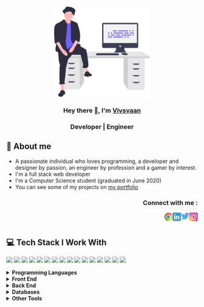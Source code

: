 <!-- WELCOME -->

<p align="center"><a href="#"><img width="50%" height="auto" src="https://github.com/vivsvaan/vivsvaan/blob/main/img/developer.svg" height="175px"/></a></p>
  
  <h3 align="center">Hey there 👋, I'm <a target="_blank" href="https://vivsvaan.com/">Vivsvaan</a></h3>
  <!-- <img src="https://media.giphy.com/media/hvRJCLFzcasrR4ia7z/giphy.gif" width="28"> 
  <img src="https://emojis.slackmojis.com/emojis/images/1531849430/4246/blob-sunglasses.gif?1531849430" width="28"/></h3> -->
  <h3 align="center">Developer | Engineer</h3>
 
 
 <!-- ABOUT ME-->
  
  ## 📖 About me
  
  * A passionate individual who loves programming, a developer and designer by passion, an engineer by profession and a gamer by interest.
  * I'm a full stack web developer
  * I'm a Computer Science student (graduated in June 2020)
  * You can see some of my projects on [my portfolio](#)
  

<!-- CONNECT ME-->

<h3 align="right">Connect with me :</h3>
<a href="https://instagram.com/vivsvaan">
  <img align="right" alt="Vivsvaan Sharma - Instagram" width="22px" src="img/instagram.svg"/>
</a>
<a href="https://twitter.com/vivsvaan">
  <img align="right" alt="Vivsvaan Sharma - Twitter" width="22px" src="img/twitter.svg"/>
</a>
<a href="https://linkedin.com/in/vivsvaan">
  <img align="right" alt="Vivsvaan Sharma - LinkedIn" width="22px" src="img/linkedin.svg"/>
</a>
<a href="https://vivsvaan.com">
  <img align="right" alt="Vivsvaan Sharma" width="22px" src="img/chrome.svg"/>
</a>
<br/>
<br/>


<!-- SKILLS -->

## 💻 Tech Stack I Work With

<p align="left">
<img src="https://img.shields.io/badge/python-3776AB.svg?&style=for-the-badge&logo=python&logoColor=white" height="25"/>
<img src="https://img.shields.io/badge/Go-00ADD8.svg?&style=for-the-badge&logo=go&logoColor=white" height="25"/>
<img src="https://img.shields.io/badge/Angular-DD0031?style=for-the-badge&logo=angular&logoColor=white">
<img  src="https://img.shields.io/badge/React-20232A?style=for-the-badge&logo=react&logoColor=61DAFB">
<img  src="https://img.shields.io/badge/Ionic-3880FF?style=for-the-badge&logo=ionic&logoColor=61DAFB">
<img src="https://img.shields.io/badge/HTML5-E34F26?style=for-the-badge&logo=html5&logoColor=white">
<img  src="https://img.shields.io/badge/CSS3-1572B6?style=for-the-badge&logo=css3&logoColor=white">
<img  src="https://img.shields.io/badge/JavaScript-F7DF1E?style=for-the-badge&logo=javascript&logoColor=black">
<img src="https://img.shields.io/badge/typescript-3178c6.svg?&style=for-the-badge&logo=typescript&logoColor=white" height="25"/>
<img  src="https://img.shields.io/badge/Sass-CC6699?style=for-the-badge&logo=sass&logoColor=white">
<img src="https://img.shields.io/badge/PSQL-336791.svg?&style=for-the-badge&logo=PostgreSQL&logoColor=white" height="25"/>
<img src="https://img.shields.io/badge/MySQL-4479A1.svg?&style=for-the-badge&logo=MySQL&logoColor=white" height="25"/>
<img src="https://img.shields.io/badge/Docker-2496ED.svg?&style=for-the-badge&logo=Docker&logoColor=white" height="25"/>
<img src="https://img.shields.io/badge/Linux-FCC624.svg?&style=for-the-badge&logo=Linux&logoColor=black" height="25"/>
<img src="https://img.shields.io/badge/VS%20Code-007ACC.svg?&style=for-the-badge&logo=visual-studio-code&logoColor=white" height="25"/>
<img src="https://img.shields.io/badge/PyCharm-000000.svg?&style=for-the-badge&logo=PyCharm&logoColor=white" height="25"/>
</p>


<details>
  <summary><b>Programming Languages</b></summary>
<p align="left">
<img src="https://img.shields.io/badge/python-3776AB.svg?&style=for-the-badge&logo=python&logoColor=white" height="25"/>
<img src="https://img.shields.io/badge/Go-00ADD8.svg?&style=for-the-badge&logo=go&logoColor=white" height="25"/>
<img src="https://img.shields.io/badge/typescript-3178c6.svg?&style=for-the-badge&logo=typescript&logoColor=white" height="25"/>
<img  src="https://img.shields.io/badge/JavaScript-F7DF1E?style=for-the-badge&logo=javascript&logoColor=black">
</p>
</details>

<details>
  <summary><b>Front End</b></summary>
<p align="left">
<img src="https://img.shields.io/badge/Angular-DD0031?style=for-the-badge&logo=angular&logoColor=white">
<img  src="https://img.shields.io/badge/React-20232A?style=for-the-badge&logo=react&logoColor=61DAFB">
<img  src="https://img.shields.io/badge/Ionic-3880FF?style=for-the-badge&logo=ionic&logoColor=61DAFB">
<img src="https://img.shields.io/badge/HTML5-E34F26?style=for-the-badge&logo=html5&logoColor=white">
<img  src="https://img.shields.io/badge/CSS3-1572B6?style=for-the-badge&logo=css3&logoColor=white">
<img  src="https://img.shields.io/badge/JavaScript-F7DF1E?style=for-the-badge&logo=javascript&logoColor=black">
<img src="https://img.shields.io/badge/typescript-3178c6.svg?&style=for-the-badge&logo=typescript&logoColor=white" height="25"/>
<img  src="https://img.shields.io/badge/Sass-CC6699?style=for-the-badge&logo=sass&logoColor=white">
</p>
</details>

<details>
  <summary><b>Back End</b></summary>
<p align="left">
<img src="https://img.shields.io/badge/python-3776AB.svg?&style=for-the-badge&logo=python&logoColor=white" height="25"/>
<img src="https://img.shields.io/badge/Go-00ADD8.svg?&style=for-the-badge&logo=go&logoColor=white" height="25"/>
<img src="https://img.shields.io/badge/Django-092D1F.svg?&style=for-the-badge&logo=Django&logoColor=white" height="25"/>
</p>
</details>

<details>
  <summary><b>Databases</b></summary>
<p align="left">
<img src="https://img.shields.io/badge/PSQL-336791.svg?&style=for-the-badge&logo=PostgreSQL&logoColor=white" height="25"/>
<img src="https://img.shields.io/badge/MySQL-4479A1.svg?&style=for-the-badge&logo=MySQL&logoColor=white" height="25"/>
</p>
</details>

<details>
  <summary><b>Other Tools</b></summary>
<p align="left">
<img src="https://img.shields.io/badge/Docker-2496ED.svg?&style=for-the-badge&logo=Docker&logoColor=white" height="25"/>
<img src="https://img.shields.io/badge/Linux-FCC624.svg?&style=for-the-badge&logo=Linux&logoColor=black" height="25"/>
<img src="https://img.shields.io/badge/VS%20Code-007ACC.svg?&style=for-the-badge&logo=visual-studio-code&logoColor=white" height="25"/>
<img src="https://img.shields.io/badge/PyCharm-000000.svg?&style=for-the-badge&logo=PyCharm&logoColor=white" height="25"/>
</p>
</details>



















